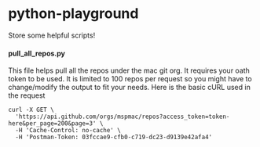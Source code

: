 # python-playground
Store some helpful scripts!


#### pull_all_repos.py
This file helps pull all the repos under the mac git org. It requires your oath token to be used. It is limited to 100 repos per request so you might have to change/modify the output to fit your needs. Here is the basic cURL used in the request
```
curl -X GET \
  'https://api.github.com/orgs/mspmac/repos?access_token=token-here&per_page=200&page=3' \
  -H 'Cache-Control: no-cache' \
  -H 'Postman-Token: 03fccae9-cfb0-c719-dc23-d9139e42afa4'
```
